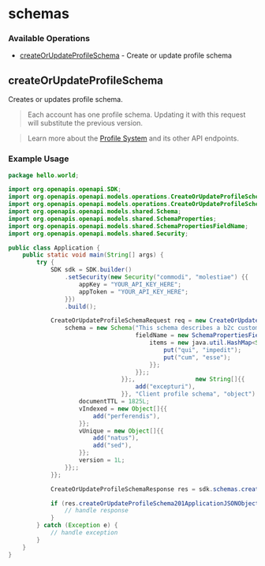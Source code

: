 # schemas

### Available Operations

* [createOrUpdateProfileSchema](#createorupdateprofileschema) - Create or update profile schema

## createOrUpdateProfileSchema

Creates or updates profile schema.

> Each account has one profile schema. Updating it with this request will substitute the previous version.

> Learn more about the [Profile System](https://developers.vtex.com/vtex-rest-api/docs/profile-system) and its other API endpoints.

### Example Usage

```java
package hello.world;

import org.openapis.openapi.SDK;
import org.openapis.openapi.models.operations.CreateOrUpdateProfileSchemaRequest;
import org.openapis.openapi.models.operations.CreateOrUpdateProfileSchemaResponse;
import org.openapis.openapi.models.shared.Schema;
import org.openapis.openapi.models.shared.SchemaProperties;
import org.openapis.openapi.models.shared.SchemaPropertiesFieldName;
import org.openapis.openapi.models.shared.Security;

public class Application {
    public static void main(String[] args) {
        try {
            SDK sdk = SDK.builder()
                .setSecurity(new Security("commodi", "molestiae") {{
                    appKey = "YOUR_API_KEY_HERE";
                    appToken = "YOUR_API_KEY_HERE";
                }})
                .build();

            CreateOrUpdateProfileSchemaRequest req = new CreateOrUpdateProfileSchemaRequest("application/json", "application/json") {{
                schema = new Schema("This schema describes a b2c customer profile.",                 new SchemaProperties() {{
                                    fieldName = new SchemaPropertiesFieldName(true, true, "string") {{
                                        items = new java.util.HashMap<String, Object>() {{
                                            put("qui", "impedit");
                                            put("cum", "esse");
                                        }};
                                    }};;
                                }};,                 new String[]{{
                                    add("excepturi"),
                                }}, "Client profile schema", "object") {{
                    documentTTL = 1825L;
                    vIndexed = new Object[]{{
                        add("perferendis"),
                    }};
                    vUnique = new Object[]{{
                        add("natus"),
                        add("sed"),
                    }};
                    version = 1L;
                }};;
            }};            

            CreateOrUpdateProfileSchemaResponse res = sdk.schemas.createOrUpdateProfileSchema(req);

            if (res.createOrUpdateProfileSchema201ApplicationJSONObject != null) {
                // handle response
            }
        } catch (Exception e) {
            // handle exception
        }
    }
}
```
